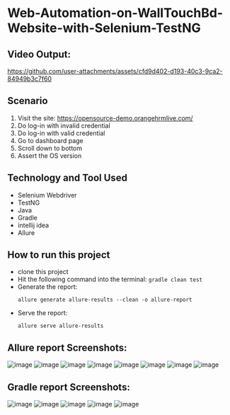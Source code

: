 # Web-Automation-on-WallTouchBd-Website-with-Selenium-TestNG

## Video Output:

https://github.com/user-attachments/assets/cfd9d402-d193-40c3-9ca2-84949b3c7f60

## Scenario
1. Visit the site: https://opensource-demo.orangehrmlive.com/ 
2. Do log-in with invalid credential
3. Do log-in with valid credential
4. Go to dashboard page
5. Scroll down to bottom
6. Assert the OS version

## Technology and Tool Used
- Selenium Webdriver
- TestNG
- Java
- Gradle
- intellij idea 
- Allure

## How to run this project
- clone this project
- Hit the following command into the terminal:
  ```gradle clean test```
- Generate the report:
  ```
  allure generate allure-results --clean -o allure-report
  ```
- Serve the report:
  ```
  allure serve allure-results
  ```     

## Allure report Screenshots:
![image](https://github.com/zafir100100/Web-Automation-on-OrangeHRM-Website-with-Selenium-TestNG/assets/55599023/56b59bbb-506c-4388-b84e-2669eecd3179)
![image](https://github.com/zafir100100/Web-Automation-on-OrangeHRM-Website-with-Selenium-TestNG/assets/55599023/704b86d6-1cfe-4186-930d-63d5f28eb5f2)
![image](https://github.com/zafir100100/Web-Automation-on-OrangeHRM-Website-with-Selenium-TestNG/assets/55599023/6c1331e4-3e04-45db-8703-6186ec306d6a)
![image](https://github.com/zafir100100/Web-Automation-on-OrangeHRM-Website-with-Selenium-TestNG/assets/55599023/3ef7f439-34a0-48bd-80a3-86bea753d844)
![image](https://github.com/zafir100100/Web-Automation-on-OrangeHRM-Website-with-Selenium-TestNG/assets/55599023/62a8caee-9638-43ec-80de-b298fa5829b2)
![image](https://github.com/zafir100100/Web-Automation-on-OrangeHRM-Website-with-Selenium-TestNG/assets/55599023/e68def47-cf3b-4978-9fd2-a8a5554dde27)
![image](https://github.com/zafir100100/Web-Automation-on-OrangeHRM-Website-with-Selenium-TestNG/assets/55599023/126c604c-a654-4b5c-b91d-4bf9a0ac9bcf)
![image](https://github.com/zafir100100/Web-Automation-on-OrangeHRM-Website-with-Selenium-TestNG/assets/55599023/e3531d0d-2957-4d3a-9f4a-08ee95a55264)

## Gradle report Screenshots:
![image](https://github.com/zafir100100/Web-Automation-on-OrangeHRM-Website-with-Selenium-TestNG/assets/55599023/d3309015-93f2-45dd-ace5-a6d28cfa2e0b)
![image](https://github.com/zafir100100/Web-Automation-on-OrangeHRM-Website-with-Selenium-TestNG/assets/55599023/13e62cb3-b9c8-4566-97be-d2d571b4a27d)
![image](https://github.com/zafir100100/Web-Automation-on-OrangeHRM-Website-with-Selenium-TestNG/assets/55599023/a560b839-e693-4427-808c-8cb99d2bc7ed)
![image](https://github.com/zafir100100/Web-Automation-on-OrangeHRM-Website-with-Selenium-TestNG/assets/55599023/d7f62017-9825-4135-9f42-78471ee3e285)
![image](https://github.com/zafir100100/Web-Automation-on-OrangeHRM-Website-with-Selenium-TestNG/assets/55599023/97fbabcf-3cc1-46cb-afb6-18ab1babe58e)











